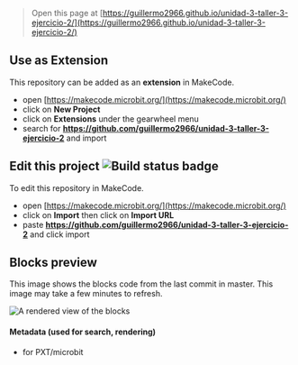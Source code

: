 
> Open this page at [https://guillermo2966.github.io/unidad-3-taller-3-ejercicio-2/](https://guillermo2966.github.io/unidad-3-taller-3-ejercicio-2/)

## Use as Extension

This repository can be added as an **extension** in MakeCode.

* open [https://makecode.microbit.org/](https://makecode.microbit.org/)
* click on **New Project**
* click on **Extensions** under the gearwheel menu
* search for **https://github.com/guillermo2966/unidad-3-taller-3-ejercicio-2** and import

## Edit this project ![Build status badge](https://github.com/guillermo2966/unidad-3-taller-3-ejercicio-2/workflows/MakeCode/badge.svg)

To edit this repository in MakeCode.

* open [https://makecode.microbit.org/](https://makecode.microbit.org/)
* click on **Import** then click on **Import URL**
* paste **https://github.com/guillermo2966/unidad-3-taller-3-ejercicio-2** and click import

## Blocks preview

This image shows the blocks code from the last commit in master.
This image may take a few minutes to refresh.

![A rendered view of the blocks](https://github.com/guillermo2966/unidad-3-taller-3-ejercicio-2/raw/master/.github/makecode/blocks.png)

#### Metadata (used for search, rendering)

* for PXT/microbit
<script src="https://makecode.com/gh-pages-embed.js"></script><script>makeCodeRender("{{ site.makecode.home_url }}", "{{ site.github.owner_name }}/{{ site.github.repository_name }}");</script>
